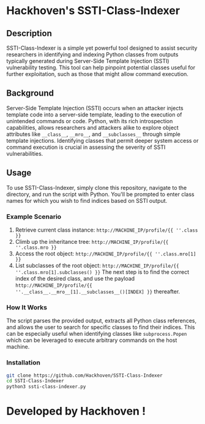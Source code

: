 # Hackhoven's SSTI-Class-Indexer

## Description
SSTI-Class-Indexer is a simple yet powerful tool designed to assist security researchers in identifying and indexing Python classes from outputs typically generated during Server-Side Template Injection (SSTI) vulnerability testing. This tool can help pinpoint potential classes useful for further exploitation, such as those that might allow command execution.

## Background
Server-Side Template Injection (SSTI) occurs when an attacker injects template code into a server-side template, leading to the execution of unintended commands or code. Python, with its rich introspection capabilities, allows researchers and attackers alike to explore object attributes like `__class__`, `__mro__`, and `__subclasses__` through simple template injections. Identifying classes that permit deeper system access or command execution is crucial in assessing the severity of SSTI vulnerabilities.

## Usage
To use SSTI-Class-Indexer, simply clone this repository, navigate to the directory, and run the script with Python. You'll be prompted to enter class names for which you wish to find indices based on SSTI output.

### Example Scenario
1. Retrieve current class instance: `http://MACHINE_IP/profile/{{ ''.class }}`
2. Climb up the inheritance tree: `http://MACHINE_IP/profile/{{ ''.class.mro }}`
3. Access the root object: `http://MACHINE_IP/profile/{{ ''.class.mro[1] }}`
4. List subclasses of the root object: `http://MACHINE_IP/profile/{{ ''.class.mro[1].subclasses() }}`
The next step is to find the correct index of the desired class, and use the payload `http://MACHINE_IP/profile/{{ ''.__class__.__mro__[1].__subclasses__()[INDEX] }}` thereafter.

### How It Works
The script parses the provided output, extracts all Python class references, and allows the user to search for specific classes to find their indices. This can be especially useful when identifying classes like `subprocess.Popen` which can be leveraged to execute arbitrary commands on the host machine.

### Installation
```bash
git clone https://github.com/Hackhoven/SSTI-Class-Indexer
cd SSTI-Class-Indexer
python3 ssti-class-indexer.py
```

# Developed by Hackhoven !



